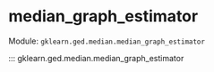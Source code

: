 # median_graph_estimator

Module: `gklearn.ged.median.median_graph_estimator`

::: gklearn.ged.median.median_graph_estimator
